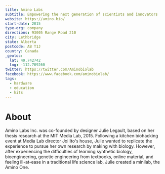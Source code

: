 ```yaml
---
title: Amino Labs
subtitle: Empowering the next generation of scientists and innovators
website: https://amino.bio/
start-date: 2015
type-org: company
directions: 93005 Range Road 210
city: Lethbridge
state: Alberta
postcode: AB T1J
country: Canada
_geoloc:
  lat: 49.742742
  lng: -112.709260
twitter: https://twitter.com/Aminobiolab
facebook: https://www.facebook.com/aminobiolab/
tags:
  - hardware
  - education
  - kits
---
```


# About
Amino Labs Inc. was co-founded by designer Julie Legault, based on her thesis research at the MIT Media Lab, 2015. Following a kitchen biohacking event at Media Lab director Joi Ito's house, Julie wanted to replicate the experience to pursue her own research by making with biology. However, after experiencing the difficulties of learning synthetic biology, bioengineering, genetic engineering from textbooks, online material, and feeling ill-at-ease in a traditional life science lab, Julie created a minilab, the Amino One.
